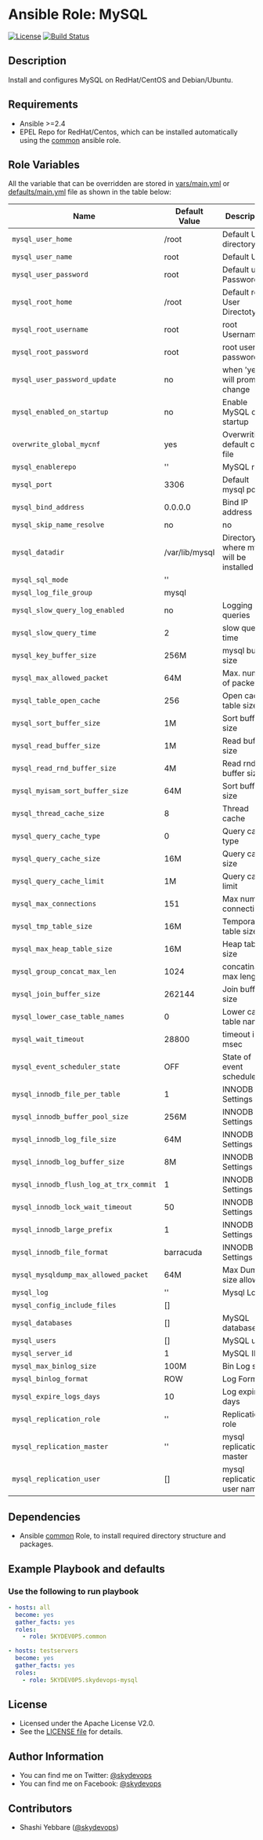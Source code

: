 # Ansible Role: MySQL

[![License](https://img.shields.io/badge/License-Apache%202.0-brightgreen.svg)](https://opensource.org/licenses/Apache-2.0)
[![Build Status](https://travis-ci.org/5KYDEV0P5/skydevops-mysql.svg?branch=master)](https://travis-ci.org/5KYDEV0P5/skydevops-mysql)

## Description

Install and configures MySQL on RedHat/CentOS and Debian/Ubuntu.

## Requirements
- Ansible >=2.4
- EPEL Repo for RedHat/Centos, which can be installed automatically using the [common](https://github.com/5KYDEV0P5/common) ansible role.



## Role Variables
All the variable that can be overridden are stored in [vars/main.yml](vars/main.yml) or [defaults/main.yml](defaults/main.yml) file as shown in the table below:

| Name                                    | Default Value   | Description                               |
|---------------------------------------- |---------------- |-----------------------------------------  |
| `mysql_user_home`                       | /root           | Default User directory                    |
| `mysql_user_name`                       | root            | Default User                              |
| `mysql_user_password`                   | root            | Default user Password                     |
| `mysql_root_home`                       | /root           | Default root User Directoty               |
| `mysql_root_username`                   | root            | root Username                             |
| `mysql_root_password`                   | root            | root user password                        |
| `mysql_user_password_update`            | no              | when 'yes' will prompt to change          |
| `mysql_enabled_on_startup`              | no              | Enable MySQL on startup                   |
| `overwrite_global_mycnf`                | yes             | Overwriting default cnf file              |
| `mysql_enablerepo`                      | ''              | MySQL repo                                |
| `mysql_port`                            | 3306            | Default mysql port                        |
| `mysql_bind_address`                    | 0.0.0.0         | Bind IP address                           |
| `mysql_skip_name_resolve`               | no              | no                                        |
| `mysql_datadir`                         | /var/lib/mysql  | Directory where mysql will be installed   |
| `mysql_sql_mode`                        | ''              |                                           |
| `mysql_log_file_group`                  | mysql           |                                           |
| `mysql_slow_query_log_enabled`          | no              | Logging slow queries                      |
| `mysql_slow_query_time`                 | 2               | slow queries time                         |
| `mysql_key_buffer_size`                 | 256M            | mysql buffer size                         |
| `mysql_max_allowed_packet`              | 64M             | Max. number of packets                    |
| `mysql_table_open_cache`                | 256             | Open cache table size                     |
| `mysql_sort_buffer_size`                | 1M              | Sort buffer size                          |
| `mysql_read_buffer_size`                | 1M              | Read buffer size                          |
| `mysql_read_rnd_buffer_size`            | 4M              | Read rnd buffer size                      |
| `mysql_myisam_sort_buffer_size`         | 64M             | Sort buffer size                          |
| `mysql_thread_cache_size`               | 8               | Thread cache                              |
| `mysql_query_cache_type`                | 0               | Query cache type                          |
| `mysql_query_cache_size`                | 16M             | Query cache size                          |
| `mysql_query_cache_limit`               | 1M              | Query cache limit                         |
| `mysql_max_connections`                 | 151             | Max number connections                    |
| `mysql_tmp_table_size`                  | 16M             | Temporary table size                      |
| `mysql_max_heap_table_size`             | 16M             | Heap table size                           |
| `mysql_group_concat_max_len`            | 1024            | concatination max length                  |
| `mysql_join_buffer_size`                | 262144          | Join buffer size                          |
| `mysql_lower_case_table_names`          | 0               | Lower case table names                    |
| `mysql_wait_timeout`                    | 28800           | timeout in msec                           |
| `mysql_event_scheduler_state`           | OFF             | State of event scheduler                  |
| `mysql_innodb_file_per_table`           | 1               | INNODB Settings                           |
| `mysql_innodb_buffer_pool_size`         | 256M            | INNODB Settings                           |
| `mysql_innodb_log_file_size`            | 64M             | INNODB Settings                           |
| `mysql_innodb_log_buffer_size`          | 8M              | INNODB Settings                           |
| `mysql_innodb_flush_log_at_trx_commit`  | 1               | INNODB Settings                           |
| `mysql_innodb_lock_wait_timeout`        | 50              | INNODB Settings                           |
| `mysql_innodb_large_prefix`             | 1               | INNODB Settings                           |
| `mysql_innodb_file_format`              | barracuda       | INNODB Settings                           |
| `mysql_mysqldump_max_allowed_packet`    | 64M             | Max Dump size allowed                     |
| `mysql_log`                             | ''              | Mysql Log                                 |
| `mysql_config_include_files`            | []              |                                           |
| `mysql_databases`                       | []              | MySQL databases                           |
| `mysql_users`                           | []              | MySQL users                               |
| `mysql_server_id`                       | 1               | MySQL ID                                  |
| `mysql_max_binlog_size`                 | 100M            | Bin Log size                              |
| `mysql_binlog_format`                   | ROW             | Log Format                                |
| `mysql_expire_logs_days`                | 10              | Log expire days                           |
| `mysql_replication_role`                | ''              | Replication role                          |
| `mysql_replication_master`              | ''              | mysql replication master                  |
| `mysql_replication_user`                | []              | mysql replication user name               |

## Dependencies

- Ansible [common](https://github.com/5KYDEV0P5/common) Role, to install required directory structure and packages.

## Example Playbook and defaults

### Use the following to run playbook

```yaml
- hosts: all
  become: yes
  gather_facts: yes
  roles:
    - role: 5KYDEV0P5.common

- hosts: testservers
  become: yes
  gather_facts: yes
  roles:
    - role: 5KYDEV0P5.skydevops-mysql
```

## License

- Licensed under the Apache License V2.0. 
- See the [LICENSE file](LICENSE) for details.

## Author Information

- You can find me on Twitter: [@skydevops](https://twitter.com/skydevops)
- You can find me on Facebook: [@skydevops](https://www.facebook.com/skydevops)

## Contributors

- Shashi Yebbare ([@skydevops](https://twitter.com/skydevops))